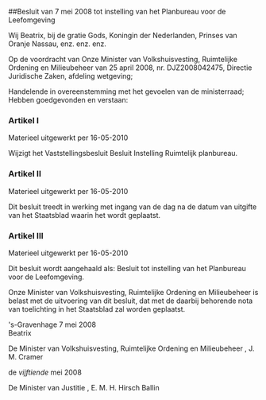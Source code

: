 <meta http-equiv='Content-Type' content='text/html; charset=utf-8' />

##Besluit van 7 mei 2008 tot instelling van het Planbureau voor de Leefomgeving

Wij Beatrix, bij de gratie Gods, Koningin der Nederlanden, Prinses van Oranje Nassau, enz. enz. enz.

Op de voordracht van Onze Minister van Volkshuisvesting, Ruimtelijke Ordening en Milieubeheer van 25 april 2008, nr. DJZ2008042475, Directie Juridische Zaken, afdeling wetgeving;

Handelende in overeenstemming met het gevoelen van de ministerraad;
Hebben goedgevonden en verstaan:    

### Artikel  I  
Materieel uitgewerkt per 16-05-2010 

Wijzigt het Vaststellingsbesluit Besluit Instelling Ruimtelijk planbureau. 

### Artikel  II  
Materieel uitgewerkt per 16-05-2010 

Dit besluit treedt in werking met ingang van de dag na de datum van uitgifte van het Staatsblad waarin het wordt geplaatst. 

### Artikel  III  
Materieel uitgewerkt per 16-05-2010 

Dit besluit wordt aangehaald als: Besluit tot instelling van het Planbureau voor de Leefomgeving. 

Onze Minister van Volkshuisvesting, Ruimtelijke Ordening en Milieubeheer is belast met de uitvoering van dit besluit, dat met de daarbij behorende nota van toelichting in het Staatsblad zal worden geplaatst.   

's-Gravenhage 
7 mei 2008  
Beatrix  

De Minister van Volkshuisvesting, Ruimtelijke Ordening en Milieubeheer , 
J. M. Cramer   

de *vijftiende* mei 2008 

De Minister van Justitie , 
E. M. H. Hirsch Ballin    
